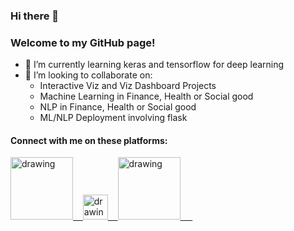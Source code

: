 ### Hi there 👋

<!--
**francisatoyebi/francisatoyebi** is a ✨ _special_ ✨ repository because its `README.md` (this file) appears on your GitHub profile.

Here are some ideas to get you started:

- 🔭 I’m currently working on ...
- 🌱 I’m currently learning ...
- 👯 I’m looking to collaborate on ...
- 🤔 I’m looking for help with ...
- 💬 Ask me about ...
- 📫 How to reach me: ...
- 😄 Pronouns: ...
- ⚡ Fun fact: ...
-->
### Welcome to my GitHub page!
- 🌱 I’m currently learning keras and tensorflow for deep learning
- 👯 I’m looking to collaborate on:
    - Interactive Viz and Viz Dashboard Projects
    - Machine Learning in Finance, Health or Social good
    - NLP in Finance, Health or Social good
    - ML/NLP Deployment involving flask

#### Connect with me on these platforms:

<a href="https://www.youtube.com/channel/UCxmWFjnVu-451aqSi3fp_KQ?view_as=subscriber"><img src="https://res.cloudinary.com/importdata/image/upload/v1595012354/yt_logo_jjgys4.png" alt="drawing" width="100"/>&nbsp;&nbsp;&nbsp;&nbsp;<a href="https://twitter.com/FrancisAtoyebi"><img src="https://res.cloudinary.com/importdata/image/upload/v1595012924/Twitter_Logo_Blue_gbtagu.png" alt="drawing" width="40"/>&nbsp;&nbsp;&nbsp;&nbsp;<a href="https://linkedin.com/in/francis-atoyebi"><img src="https://res.cloudinary.com/importdata/image/upload/v1595012354/linkedin_t9qiwy.png" alt="drawing" width="100"/> &nbsp;&nbsp;&nbsp;&nbsp;
